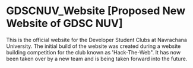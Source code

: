 # GDSCNUV_Website [Proposed New Website of GDSC NUV]
This is the official website for the  Developer Student Clubs at Navrachana University. The initial build of the website was created during a website building competition for the club known as 'Hack-The-Web". It has now been taken over by a new team and is being taken forward into the future.

